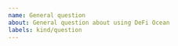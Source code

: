 ```yaml
---
name: General question
about: General question about using DeFi Ocean
labels: kind/question
---
```


<!--
If the matter is security related, please disclose it privately via security@defichain.com
-->

